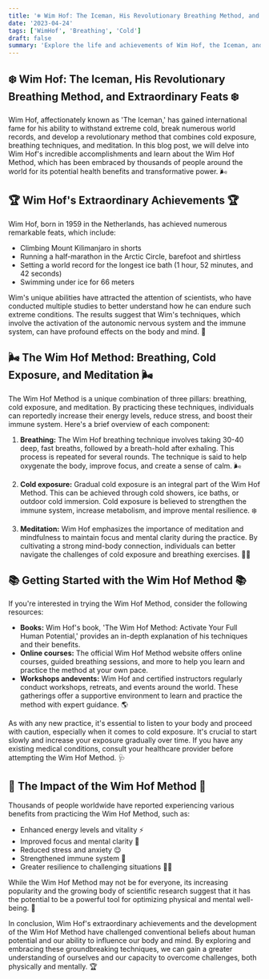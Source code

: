 ```yaml
---
title: '❄️ Wim Hof: The Iceman, His Revolutionary Breathing Method, and Extraordinary Feats ❄️'
date: '2023-04-24'
tags: ['WimHof', 'Breathing', 'Cold']
draft: false
summary: 'Explore the life and achievements of Wim Hof, the Iceman, and learn about his groundbreaking Wim Hof Method that combines cold exposure, breathing techniques, and meditation.'
---
```


## ❄️ Wim Hof: The Iceman, His Revolutionary Breathing Method, and Extraordinary Feats ❄️

Wim Hof, affectionately known as 'The Iceman,' has gained international fame for
his ability to withstand extreme cold, break numerous world records, and develop
a revolutionary method that combines cold exposure, breathing techniques, and
meditation. In this blog post, we will delve into Wim Hof's incredible
accomplishments and learn about the Wim Hof Method, which has been embraced by
thousands of people around the world for its potential health benefits and
transformative power. 🌬️

## 🏆 Wim Hof's Extraordinary Achievements 🏆

Wim Hof, born in 1959 in the Netherlands, has achieved numerous remarkable
feats, which include:

- Climbing Mount Kilimanjaro in shorts
- Running a half-marathon in the Arctic Circle, barefoot and shirtless
- Setting a world record for the longest ice bath (1 hour, 52 minutes, and 42
  seconds)
- Swimming under ice for 66 meters

Wim's unique abilities have attracted the attention of scientists, who have
conducted multiple studies to better understand how he can endure such extreme
conditions. The results suggest that Wim's techniques, which involve the
activation of the autonomic nervous system and the immune system, can have
profound effects on the body and mind. 🧬

## 🌬️ The Wim Hof Method: Breathing, Cold Exposure, and Meditation 🌬️

The Wim Hof Method is a unique combination of three pillars: breathing, cold
exposure, and meditation. By practicing these techniques, individuals can
reportedly increase their energy levels, reduce stress, and boost their immune
system. Here's a brief overview of each component:

1. **Breathing:** The Wim Hof breathing technique involves taking 30-40 deep,
   fast breaths, followed by a breath-hold after exhaling. This process is
   repeated for several rounds. The technique is said to help oxygenate the
   body, improve focus, and create a sense of calm. 🌬️

2. **Cold exposure:** Gradual cold exposure is an integral part of the Wim Hof
   Method. This can be achieved through cold showers, ice baths, or outdoor cold
   immersion. Cold exposure is believed to strengthen the immune system,
   increase metabolism, and improve mental resilience. ❄️

3. **Meditation:** Wim Hof emphasizes the importance of meditation and
   mindfulness to maintain focus and mental clarity during the practice. By
   cultivating a strong mind-body connection, individuals can better navigate
   the challenges of cold exposure and breathing exercises. 🧘‍♂️

## 📚 Getting Started with the Wim Hof Method 📚

If you're interested in trying the Wim Hof Method, consider the following
resources:

- **Books:** Wim Hof's book, 'The Wim Hof Method: Activate Your Full Human
  Potential,' provides an in-depth explanation of his techniques and their
  benefits.
- **Online courses:** The
  official Wim Hof Method website offers online
  courses, guided breathing sessions, and more to help you learn and practice
  the method at your own pace.
- **Workshops andevents:** Wim Hof and certified instructors regularly conduct
  workshops, retreats, and events around the world. These gatherings offer a
  supportive environment to learn and practice the method with expert guidance.
  🌎

As with any new practice, it's essential to listen to your body and proceed with
caution, especially when it comes to cold exposure. It's crucial to start slowly
and increase your exposure gradually over time. If you have any existing medical
conditions, consult your healthcare provider before attempting the Wim Hof
Method. 🩺

## 🌟 The Impact of the Wim Hof Method 🌟

Thousands of people worldwide have reported experiencing various benefits from
practicing the Wim Hof Method, such as:

- Enhanced energy levels and vitality ⚡️
- Improved focus and mental clarity 🤔
- Reduced stress and anxiety 😌
- Strengthened immune system 💪
- Greater resilience to challenging situations 🏋️‍♂️

While the Wim Hof Method may not be for everyone, its increasing popularity and
the growing body of scientific research suggest that it has the potential to be
a powerful tool for optimizing physical and mental well-being. 🚀

In conclusion, Wim Hof's extraordinary achievements and the development of the
Wim Hof Method have challenged conventional beliefs about human potential and
our ability to influence our body and mind. By exploring and embracing these
groundbreaking techniques, we can gain a greater understanding of ourselves and
our capacity to overcome challenges, both physically and mentally. 🏆
